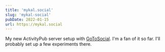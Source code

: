 ```yaml
---
title: 'mykal.social'
slug: 'mykal-social'
pubDate: 2022-01-15
url: https://mykal.social
---
```


My new ActivityPub server setup with [GoToSocial](https://github.com/superseriousbusiness/gotosocial). I'm a fan of it so far.
I'll probably set up a few experiments there.
